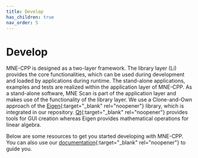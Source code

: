 ```yaml
---
title: Develop
has_children: true
nav_order: 5
---
```

# Develop

MNE-CPP is designed as a two-layer framework. The library layer (Li) provides the core functionalities, which can be used during development and loaded by applications during runtime. The stand-alone applications, examples and tests are realized within the application layer of MNE-CPP. As a stand-alone software, MNE Scan is part of the application layer and makes use of the functionality of the library layer. We use a Clone-and-Own approach of the [Eigen](http://eigen.tuxfamily.org/index.php?title=Main_Page){:target="_blank" rel="noopener"} library, which is integrated in our repository. [Qt](https://www.qt.io/){:target="_blank" rel="noopener"} provides tools for GUI creation whereas Eigen provides mathematical operations for linear algebra.

Below are some resources to get you started developing with MNE-CPP. You can also use our [documentation](https://mne-cpp.github.io/doxygen-api/index.html){:target="_blank" rel="noopener"} to guide you.

